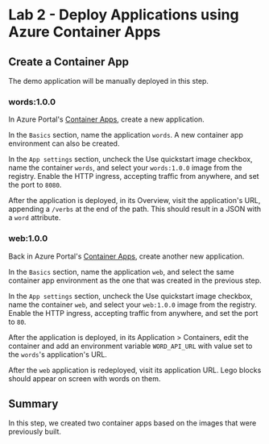 # Lab 2 - Deploy Applications using Azure Container Apps

## Create a Container App

The demo application will be manually deployed in this step.

### words:1.0.0

In Azure Portal's [Container Apps](https://portal.azure.com/#blade/HubsExtension/BrowseResource/resourceType/Microsoft.App%2FcontainerApps), create a new application.

In the `Basics` section, name the application `words`. A new container app environment can also be created.

In the `App settings` section, uncheck the Use quickstart image checkbox, name the container `words`, and select your `words:1.0.0` image from the registry. Enable the HTTP ingress, accepting traffic from anywhere, and set the port to `8080`.

After the application is deployed, in its Overview, visit the application's URL, appending a `/verbs` at the end of the path. This should result in a JSON with a `word` attribute.

### web:1.0.0

Back in Azure Portal's [Container Apps](https://portal.azure.com/#blade/HubsExtension/BrowseResource/resourceType/Microsoft.App%2FcontainerApps), create another new application.

In the `Basics` section, name the application `web`, and select the same container app environment as the one that was created in the previous step.

In the `App settings` section, uncheck the Use quickstart image checkbox, name the container `web`, and select your `web:1.0.0` image from the registry. Enable the HTTP ingress, accepting traffic from anywhere, and set the port to `80`.

After the application is deployed, in its Application > Containers, edit the container and add an environment variable `WORD_API_URL` with value set to the `words`'s application's URL.

After the `web` application is redeployed, visit its application URL. Lego blocks should appear on screen with words on them.

## Summary

In this step, we created two container apps based on the images that were previously built.
